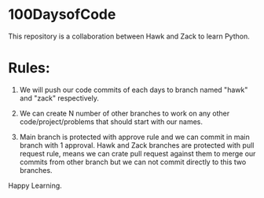 # 100DaysofCode
This repository is a collaboration between Hawk and Zack to learn Python.

# Rules:

1. We will push our  code commits of each days to branch named "hawk" and "zack" respectively.

2. We can create N number of other branches to work on any other code/project/problems that should start with our names.

3. Main branch is protected with approve rule and we can commit in main branch with 1 approval. 
Hawk and Zack branches are protected with pull request rule, means we can crate pull request against them to merge our commits from other branch but we can not commit directly to this two branches.

Happy Learning.
